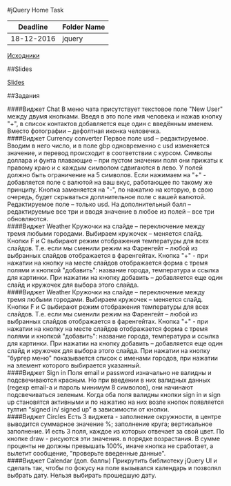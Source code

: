 #jQuery Home Task


Deadline         | Folder Name
-----------------|---------
18-12-2016 | jquery

[Исходники](https://www.dropbox.com/s/uqlc813bsoi2hfm/forms_and_widgets_jquery.zip?dl=0)

##Slides<br>

[Slides](https://slides.com/ra_levis/jquery-brief-tutorial)

##Задания<br>

####Виджет Chat
В меню чата присутствует текстовое поле "New User" между двумя кнопками. Введя в это поле имя человека и нажав кнопку "+", в список контактов добавляется еще один с введённым именем. Вместо фотографии – дефолтная иконка человечка.
<br>
####Виджет Currency converter
Первое поле usd – редактируемое. Вводим в него число, и в поле gbp одновременно с usd изменяется значение, и перевод происходит в соответствии с курсом. Символы доллара и фунта плавающие – при пустом значении поля они прижаты к правому краю и с каждым символом сдвигаются в лево. У полей должно быть ограничение на 5 символов.
Если нажимаем на "+" - добавляется поле с валютой на ваш вкус, работающее по такому же принципу. Кнопка заменяется на "-", по нажатию на которую, в свою очередь, будет скрываться доплнительное поле с вашей валютой.
Редактируемое поле – только usd. На дополнительный балл – редактируемые все три и вводя значение в любое из полей – все три обновляются.
<br>
####Виджет Weather
Кружочки на слайде – переключение между тремя любыми городами. Выбираем кружочек – меняется слайд.
Кнопки F и C выбирают режим отображения температуры для всех слайдов. Т.е. если мы сменили режим на Фаренгейт – любой из выбранных слайдов отображается в фаренгейтах. 
Кнопка "+" - при нажатии на кнопку на месте слайдов отображается форма с тремя полями и кнопкой "добавить": название города, температура и ссылка для картинки. При нажатии на кнопку добавить – добавляется еще один слайд и кружочек для выбора этого слайда.
<br>
####Виджет Weather
Кружочки на слайде – переключение между тремя любыми городами. Выбираем кружочек – меняется слайд.
Кнопки F и C выбирают режим отображения температуры для всех слайдов. Т.е. если мы сменили режим на Фаренгейт – любой из выбранных слайдов отображается в фаренгейтах. 
Кнопка "+" - при нажатии на кнопку на месте слайдов отображается форма с тремя полями и кнопкой "добавить": название города, температура и ссылка для картинки. При нажатии на кнопку добавить – добавляется еще один слайд и кружочек для выбора этого слайда.
При нажатии на кнопку "бургер меню" показывается список с именами городов, при нажатии на элемент которого выбирается указанный.
<br>
####Виджет Sign in
Поля email и password изначально не валидны и подсвечиваются красным. Но при введении в них валидных данных (regexp email-a и пароль минимум 8 символов), они начинают подсвечиваться зеленым. Когда оба поля валидны кнопки sign in и sign up становятся активными и по нажатию на них возле кнопок появляется тултип “signed in/ signed up” в зависимости от кнопки.
<br>
####Виджет Circles
Есть 3 виджета - заполнение окружности, в центре выводится суммарное значение %; заполнение круга; вертикальное заполнение. И есть 3 поля, каждое из которых отвечает за свой цвет. По кнопке draw - рисуются эти значения. в порядке возрастания. В сумме проценты не должны превышать 100%, иначе кнопка не сработает, а вылетит сообщение, "проверьте введенные данные".
<br>
####Виджет Calendar (доп. баллы)
Прикрутить библиотеку jQuery UI и сделать так, чтобы по фокусу на поле вызывался календарь и позволял выбрать дату. Нельзя выбирать прошедшую дату.
